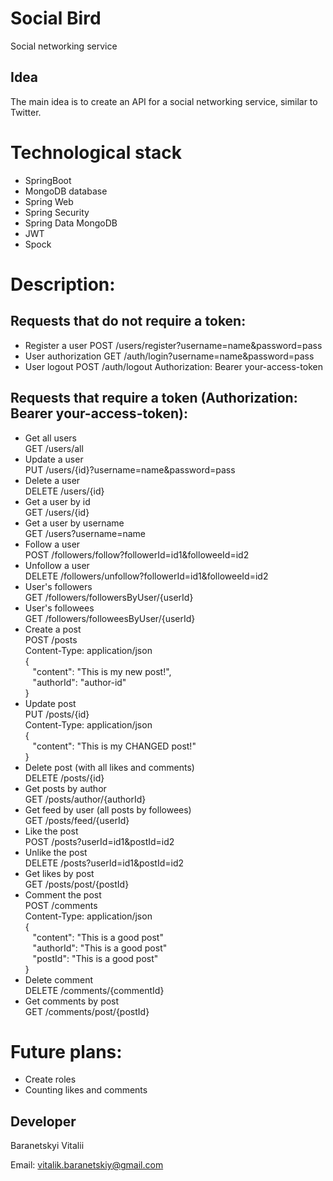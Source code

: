 # Social Bird
Social networking service
## Idea
The main idea is to create an API for a social networking service, similar to Twitter.
# Technological stack
- SpringBoot
- MongoDB database
- Spring Web
- Spring Security
- Spring Data MongoDB
- JWT
- Spock
# Description:
## Requests that do not require a token:
- Register a user
POST /users/register?username=name&password=pass
- User authorization
GET /auth/login?username=name&password=pass
- User logout
POST /auth/logout
Authorization: Bearer your-access-token
## Requests that require a token (Authorization: Bearer your-access-token):
- Get all users<br>
GET /users/all
- Update a user<br>
PUT /users/{id}?username=name&password=pass
- Delete a user<br>
DELETE /users/{id}
- Get a user by id<br>
GET /users/{id}
- Get a user by username<br>
GET /users?username=name
- Follow a user<br>
POST /followers/follow?followerId=id1&followeeId=id2
- Unfollow a user<br>
DELETE /followers/unfollow?followerId=id1&followeeId=id2
- User's followers<br>
GET /followers/followersByUser/{userId}
- User's followees<br>
GET /followers/followeesByUser/{userId}
- Create a post<br>
POST /posts<br>
Content-Type: application/json<br>
{<br>
&nbsp;&nbsp;&nbsp;"content": "This is my new post!",<br>
&nbsp;&nbsp;&nbsp;"authorId": "author-id"<br>
}
- Update post<br>
PUT /posts/{id}<br>
Content-Type: application/json<br>
{<br>
&nbsp;&nbsp;&nbsp;"content": "This is my CHANGED post!"<br>
}
- Delete post (with all likes and comments)<br>
DELETE /posts/{id}
- Get posts by author<br>
GET /posts/author/{authorId}
- Get feed by user (all posts by followees)<br>
GET /posts/feed/{userId}
- Like the post<br>
POST /posts?userId=id1&postId=id2
- Unlike the post<br>
DELETE /posts?userId=id1&postId=id2
- Get likes by post<br>
GET /posts/post/{postId}
- Comment the post<br>
POST /comments<br>
Content-Type: application/json<br>
{<br>
&nbsp;&nbsp;&nbsp;"content": "This is a good post"<br>
&nbsp;&nbsp;&nbsp;"authorId": "This is a good post"<br>
&nbsp;&nbsp;&nbsp;"postId": "This is a good post"<br>
}
- Delete comment<br>
DELETE /comments/{commentId}
- Get comments by post<br>
GET /comments/post/{postId}
# Future plans:
- Create roles
- Counting likes and comments
## Developer
Baranetskyi Vitalii

Email: vitalik.baranetskiy@gmail.com

